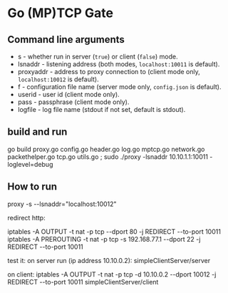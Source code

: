 Go (MP)TCP Gate
================

Command line arguments
----------------------

  - s - whether run in server (`true`) or client (`false`) mode.
  - lsnaddr - listening address (both modes, `localhost:10011` is default).
  - proxyaddr - address to proxy connection to (client mode only, `localhost:10012` is default).
  - f - configuration file name (server mode only, `config.json` is default).
  - userid - user id (client mode only).
  - pass - passphrase (client mode only).
  - logfile - log file name (stdout if not set, default is stdout).

build and run 
---------
go build proxy.go config.go header.go  log.go  mptcp.go  network.go  packethelper.go   tcp.go  utils.go ; sudo ./proxy -lsnaddr 10.10.1.1:10011 -loglevel=debug

How to run
----------

proxy -s --lsnaddr="localhost:10012"

redirect http:

iptables -A OUTPUT -t nat -p tcp --dport 80 -j REDIRECT --to-port 10011
iptables -A PREROUTING -t nat -p tcp -s 192.168.77.1 --dport 22 -j REDIRECT --to-port 10011

test it:
on server run (ip address 10.10.0.2):
simpleClientServer/server

on client:
iptables -A OUTPUT -t nat -p tcp -d 10.10.0.2 --dport 10012 -j REDIRECT --to-port 10011
simpleClientServer/client
